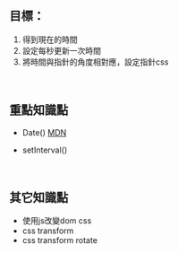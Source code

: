 
## 目標：

1. 得到現在的時間
2. 設定每秒更新一次時間
3. 將時間與指針的角度相對應，設定指針css

<br />  


## 重點知識點

- Date() [MDN](https://developer.mozilla.org/zh-TW/docs/Web/JavaScript/Reference/Global_Objects/Date)

- setInterval()
<br />  

## 其它知識點

- 使用js改變dom css
- css transform
- css transform rotate

